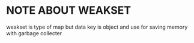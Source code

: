 # NOTE ABOUT WEAKSET
weakset is type of map but data key is object and use for saving memory with garbage collecter